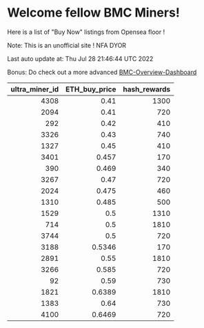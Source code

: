# Welcome fellow BMC Miners!
Here is a list of "Buy Now" listings from Opensea floor !

Note: This is an unofficial site ! NFA DYOR

Last auto update at: Thu Jul 28 21:46:44 UTC 2022

Bonus: Do check out a more advanced [BMC-Overview-Dashboard](https://dune.com/defifunk/BMC-Overview-Dashboard)


|   ultra_miner_id |   ETH_buy_price |   hash_rewards |
|-----------------:|----------------:|---------------:|
|             4308 |          0.41   |           1300 |
|             2094 |          0.41   |            720 |
|              292 |          0.42   |            410 |
|             3326 |          0.43   |            740 |
|             1327 |          0.45   |            410 |
|             3401 |          0.457  |            170 |
|              390 |          0.469  |            340 |
|             3267 |          0.47   |            720 |
|             2024 |          0.475  |            460 |
|             1310 |          0.485  |            500 |
|             1529 |          0.5    |           1310 |
|              714 |          0.5    |           1810 |
|             3744 |          0.5    |            720 |
|             3188 |          0.5346 |            170 |
|             2891 |          0.55   |           1810 |
|             3266 |          0.585  |            720 |
|               92 |          0.59   |            730 |
|             1821 |          0.6389 |           1810 |
|             1383 |          0.64   |            730 |
|             4100 |          0.6469 |            720 |